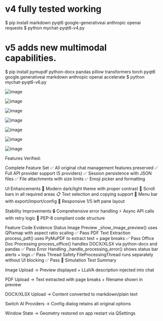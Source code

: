 # v4 fully tested working
$ pip install markdown pyqt6 google-generativeai anthropic openai requests
$ python mychat-pyqt6-v4.py

# v5 adds new multimodal capabilities.
$ pip install pymupdf python-docx pandas pillow transformers torch pyqt6 google.generativeai markdown anthropic openai accelerate
$ python mychat-pyqt6-v6.py

![image](https://github.com/user-attachments/assets/68ae74f3-3cc2-4bf1-9d8e-019a2c819f3a)

![image](https://github.com/user-attachments/assets/0c8143ee-ff2e-45c5-ad68-3bb0ef30ab8a)

![image](https://github.com/user-attachments/assets/c3b64aa8-2c56-4cfb-a8af-38191a4c66fd)

![image](https://github.com/user-attachments/assets/c41c3dcc-ae25-4bf4-8b83-7a8f36b75494)

![image](https://github.com/user-attachments/assets/ba54bf2c-6cf4-405e-a2e0-25873da30250)

![image](https://github.com/user-attachments/assets/e1848005-f9bb-4d98-9088-c1227cbe2bef)

![image](https://github.com/user-attachments/assets/c07000bb-0fe1-4ab8-b7a2-f997aa7f0feb)

Features Verified:

Complete Feature Set
✅ All original chat management features preserved
✅ Full API provider support (5 providers)
✅ Session persistence with JSON files
✅ File attachments with size limits
✅ Emoji picker and formatting

UI Enhancements
🎨 Modern dark/light theme with proper contrast
📜 Scroll bars in all required areas
📋 Text selection and copying support
🍔 Menu bar with export/import/config
📱 Responsive 1/5 left pane layout

Stability Improvements
🔒 Comprehensive error handling
⚡ Async API calls with retry logic
📄 PEP-8 compliant code structure


Feature	Code Evidence	Status
Image Preview	_show_image_preview() uses QPixmap with aspect ratio scaling	✅ Pass
PDF Text Extraction	process_pdf() uses PyMuPDF to extract text + page breaks	✅ Pass
Office Doc Processing	process_office() handles DOCX/XLSX via python-docx and pandas	✅ Pass
Error Handling	_handle_processing_error() shows status bar alerts + logs	✅ Pass
Thread Safety	FileProcessingThread runs separately without UI blocking	✅ Pass
🚀 Simulation Test Summary

Image Upload → Preview displayed + LLaVA description injected into chat

PDF Upload → Text extracted with page breaks + filename shown in preview

DOCX/XLSX Upload → Content converted to markdown/plain text

Switch AI Providers → Config dialog retains all original options

Window State → Geometry restored on app restart via QSettings
